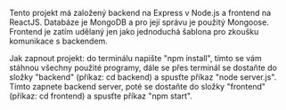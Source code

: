 Tento projekt má založený backend na Express v Node.js a frontend na ReactJS.
Databáze je MongoDB a pro její správu je použitý Mongoose. Frontend je zatím udělaný jen
jako jednoduchá šablona pro zkoušku komunikace s backendem. 

Jak zapnout projekt: do terminálu napište "npm install", tímto se vám stáhnou všechny použité programy,
dále se přes terminál se dostaňte do složky 
"backend" (příkaz: cd backend) a spusťte příkaz "node server.js".
Tímto zapnete backend server, poté se dostaňte do složky "frontend" (příkaz: cd frontend) 
a spusťte příkaz "npm start".